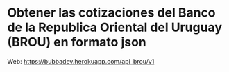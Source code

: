 # Obtener las cotizaciones del Banco de la Republica Oriental del Uruguay (BROU) en formato json

Web: https://bubbadev.herokuapp.com/api_brou/v1
